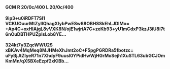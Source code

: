 #### GCM R 20/0c/400 L 20/0c/400
**9ip3+u0iRDFT7Sl1**<br/>**VCKUOuurMtZyIIQhagXIybPwESw68OBHSSkEhLJDlMo=**<br/>**+Ap4C+oxHIAjgL8vVXK8N/ojE1wjriA7C+zeKb93+yU1mCdxP3kzJ3iU8i7t6nOuDBTHPUZpIsLob8YE...**<br/><br/>
**324kt7y3ZqcWWU2S**<br/>**xBKAv4MqMeq8MJHMeXhJmt2oC+F5pgPGRDRa5fbotzc=**<br/>**uFyBjJtZIyeR71n7XhdyF9uusl0YPidHwWjHGrMoSejh1XuSTL63ubGCJOmKmMn/qXSBXeEzpf2xKIBb...**